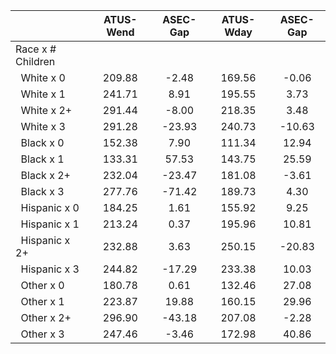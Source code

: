 
|                      |    ATUS-Wend |     ASEC-Gap |    ATUS-Wday |     ASEC-Gap |
| -------------------- | :----------: | :----------: | :----------: | :----------: |
| Race x # Children    |              |              |              |              |
| &nbsp;&nbsp;White x 0 |       209.88 |        -2.48 |       169.56 |        -0.06 |
| &nbsp;&nbsp;White x 1 |       241.71 |         8.91 |       195.55 |         3.73 |
| &nbsp;&nbsp;White x 2+ |       291.44 |        -8.00 |       218.35 |         3.48 |
| &nbsp;&nbsp;White x 3 |       291.28 |       -23.93 |       240.73 |       -10.63 |
| &nbsp;&nbsp;Black x 0 |       152.38 |         7.90 |       111.34 |        12.94 |
| &nbsp;&nbsp;Black x 1 |       133.31 |        57.53 |       143.75 |        25.59 |
| &nbsp;&nbsp;Black x 2+ |       232.04 |       -23.47 |       181.08 |        -3.61 |
| &nbsp;&nbsp;Black x 3 |       277.76 |       -71.42 |       189.73 |         4.30 |
| &nbsp;&nbsp;Hispanic x 0 |       184.25 |         1.61 |       155.92 |         9.25 |
| &nbsp;&nbsp;Hispanic x 1 |       213.24 |         0.37 |       195.96 |        10.81 |
| &nbsp;&nbsp;Hispanic x 2+ |       232.88 |         3.63 |       250.15 |       -20.83 |
| &nbsp;&nbsp;Hispanic x 3 |       244.82 |       -17.29 |       233.38 |        10.03 |
| &nbsp;&nbsp;Other x 0 |       180.78 |         0.61 |       132.46 |        27.08 |
| &nbsp;&nbsp;Other x 1 |       223.87 |        19.88 |       160.15 |        29.96 |
| &nbsp;&nbsp;Other x 2+ |       296.90 |       -43.18 |       207.08 |        -2.28 |
| &nbsp;&nbsp;Other x 3 |       247.46 |        -3.46 |       172.98 |        40.86 |

